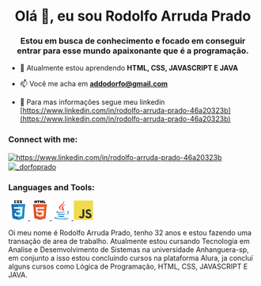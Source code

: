 <h1 align="center">Olá 👋, eu sou Rodolfo Arruda Prado</h1>
<h3 align="center">Estou em busca de conhecimento e focado em conseguir entrar para esse mundo apaixonante que é a programação.</h3>

- 🌱 Atualmente estou aprendendo **HTML, CSS, JAVASCRIPT E JAVA**

- 📫 Você me acha em **addodorfo@gmail.com**

- 📄 Para mas informações segue meu linkedin [https://www.linkedin.com/in/rodolfo-arruda-prado-46a20323b](https://www.linkedin.com/in/rodolfo-arruda-prado-46a20323b)

<h3 align="left">Connect with me:</h3>
<p align="left">
<a href="https://linkedin.com/in/https://www.linkedin.com/in/rodolfo-arruda-prado-46a20323b" target="blank"><img align="center" src="https://raw.githubusercontent.com/rahuldkjain/github-profile-readme-generator/master/src/images/icons/Social/linked-in-alt.svg" alt="https://www.linkedin.com/in/rodolfo-arruda-prado-46a20323b" height="30" width="40" /></a>
<a href="https://instagram.com/_dorfoprado" target="blank"><img align="center" src="https://raw.githubusercontent.com/rahuldkjain/github-profile-readme-generator/master/src/images/icons/Social/instagram.svg" alt="_dorfoprado" height="30" width="40" /></a>
</p>

<h3 align="left">Languages and Tools:</h3>
<p align="left"> <a href="https://www.w3schools.com/css/" target="_blank" rel="noreferrer"> <img src="https://raw.githubusercontent.com/devicons/devicon/master/icons/css3/css3-original-wordmark.svg" alt="css3" width="40" height="40"/> </a> <a href="https://www.w3.org/html/" target="_blank" rel="noreferrer"> <img src="https://raw.githubusercontent.com/devicons/devicon/master/icons/html5/html5-original-wordmark.svg" alt="html5" width="40" height="40"/> </a> <a href="https://www.java.com" target="_blank" rel="noreferrer"> <img src="https://raw.githubusercontent.com/devicons/devicon/master/icons/java/java-original.svg" alt="java" width="40" height="40"/> </a> <a href="https://developer.mozilla.org/en-US/docs/Web/JavaScript" target="_blank" rel="noreferrer"> <img src="https://raw.githubusercontent.com/devicons/devicon/master/icons/javascript/javascript-original.svg" alt="javascript" width="40" height="40"/> </a> </p>




Oi meu nome é Rodolfo Arruda Prado, tenho 32 anos e estou fazendo uma transação de area de trabalho.
Atualmente estou cursando Tecnologia em Analise e Desemvolvimento de Sistemas na universidade Anhanguera-sp,
em conjunto a isso estou concluindo cursos na plataforma Alura, ja concluí alguns cursos como Lógica de Programação, HTML, CSS, JAVASCRIPT E JAVA.


<!--
**DorfoPrado/DorfoPrado** is a ✨ _special_ ✨ repository because its `README.md` (this file) appears on your GitHub profile.

Here are some ideas to get you started:

- 🔭 I’m currently working on ...
- 🌱 I’m currently learning ...
- 👯 I’m looking to collaborate on ...
- 🤔 I’m looking for help with ...
- 💬 Ask me about ...
- 📫 How to reach me: ...
- 😄 Pronouns: ...
- ⚡ Fun fact: ...
-->
